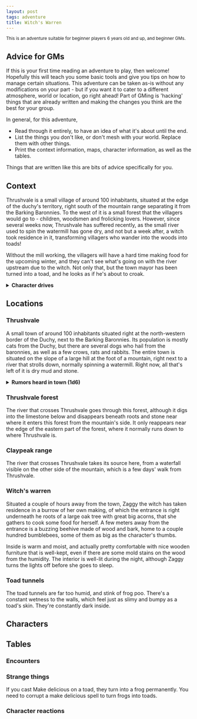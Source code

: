 ```yaml
---
layout: post
tags: adventure
title: Witch's Warren
---
```

<small>This is an adventure suitable for beginner players 6 years old and up, and beginner GMs.</small>

## Advice for GMs
If this is your first time reading an adventure to play, then welcome! Hopefully this will teach you some basic tools and give you tips on how to manage certain situations. This adventure can be taken as-is without any modifications on your part - but if you want it to cater to a different atmosphere, world or location, go right ahead! Part of GMing is 'hacking' things that are already written and making the changes you think are the best for your group.

In general, for this adventure,
*  Read through it entirely, to have an idea of what it's about until the end.
*  List the things you don't like, or don't mesh with your world. Replace them with other things.
*  Print the context information, maps, character information, as well as the tables.

<blockquotegm><p>Things that are written like this are bits of advice specifically for you.</p></blockquotegm>

## Context
Thrushvale is a small village of around 100 inhabitants, situated at the edge of the duchy's territory, right south of the mountain range separating it from the Barking Baronnies. To the west of it is a small forest that the villagers would go to - children, woodsmen and frolicking lovers. However, since several weeks now, Thrushvale has suffered recently, as the small river used to spin the watermill has gone dry, and not but a week after, a witch took residence in it, transforming villagers who wander into the woods into toads!

Without the mill working, the villagers will have a hard time making food for the upcoming winter, and they can't see what's going on with the river upstream due to the witch. Not only that, but the town mayor has been turned into a toad, and he looks as if he's about to croak. 

<details markdown="1">
<summary><b>Character drives</b></summary>
Here are some reasons why the different factions could take an interest in Thrushvale's predicament:
  
*  <b>Cats:</b> when the mayor left for the forest, he brought with him his shiny golden pendant. When he came back, he didn't have it anymore - it was surely taken by the witch, and you can go grab it for yourself.
*  <b>Dogs:</b> the dog barons sent you to help the farmers of Thrushvale, who are too far into the wilds of the duchy to be adequately helped.
*  <b>Crows:</b> the fireflies called upon the Firefly Accord to send you to investigate the forest, as they're too scared to venture in after the disappearance of the last scouting force sent there.
*  <b>Rabbits:</b> these are all new people to meet, and there's surely an interesting story to tell after you deal with whatever's going on here.
*  <b>Rats:</b> by helping the villagers of Thrushvale, you also show that the Tabby duke is an inadequate protector of their own lands.
*  <b>Moles:</b> other moles have determined that the dried-up river is an artesian well - now that it's dry, this could be an opportunity to explore its galleries underground once the danger is cleared.
*  <b>Boars:</b> the bugs of Thrushvale forest have all but disappeared. Investigate what is going on and put a stop to it.

<blockquotegm>

<p>Having reasons why one or more characters of the group are interested in doing the adventure, you also have a direct reason as to why they're all together in the first place. Don't stop your players from coming up with their own ideas as to why they're in Thrushvale - perhaps the miller's a friend, or a parent calls upon an uncle or aunt to find a way to turn the children back into what they were before.</p>

</blockquotegm>

</details>

## Locations

### Thrushvale
A small town of around 100 inhabitants situated right at the north-western border of the Duchy, next to the Barking Baronnies. Its population is mostly cats from the Duchy, but there are several dogs who hail from the baronnies, as well as a few crows, rats and rabbits. The entire town is situated on the slope of a large hill at the foot of a mountain, right next to a river that strolls down, normally spinning a watermill. Right now, all that's left of it is dry mud and stone.

<details markdown="1">
<summary><b>Rumors heard in town (1d6)</b></summary>
  
1.  <i>The forest's been awfully quiet lately. It's as if the witch stole all life from there.</i>
2.  <i>Did you hear the mayor lost his pendant to the witch in the forest? What does she need it for?</i>
3.  <i>Last night, I saw four glowing yellow eyes looking at me from the edge of the forest!</i>
4.  <i>The Duke's never going to help us - what with what's happening down south.</i>
5.  <i>Where are the fireflies? They used to come here once a week.</i>
6.  <i>I saw the witch, and she was using all of the water in her big cauldron!</i>

</details>

### Thrushvale forest
The river that crosses Thrushvale goes through this forest, although it digs into the limestone below and disappears beneath roots and stone near where it enters this forest from the mountain's side. It only reappears near the edge of the eastern part of the forest, where it normally runs down to where Thrushvale is.

### Claypeak range
The river that crosses Thrushvale takes its source here, from a waterfall visible on the other side of the mountain, which is a few days' walk from Thrushvale.

### Witch's warren
Situated a couple of hours away from the town, Zaggy the witch has taken residence in a burrow of her own making, of which the entrance is right underneath he roots of a large oak tree with great big acorns, that she gathers to cook some food for herself. A few meters away from the entrance is a buzzing beehive made of wood and bark, home to a couple hundred bumblebees, some of them as big as the character's thumbs.

Inside is warm and moist, and actually pretty comfortable with nice wooden furniture that is well-kept, even if there are some mold stains on the wood from the humidity. The interior is well-lit during the night, although Zaggy turns the lights off before she goes to sleep.

### Toad tunnels
The toad tunnels are far too humid, and stink of frog poo. There's a constant wetness to the walls, which feel just as slimy and bumpy as a toad's skin. They're constantly dark inside.

## Characters

## Tables

### Encounters

### Strange things
If you cast Make delicious on a toad, they turn into a frog permanently. You need to corrupt a make delicious spell to turn frogs into toads.

### Character reactions
